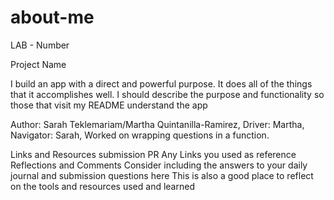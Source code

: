 # about-me

LAB - Number

Project Name

I build an app with a direct and powerful purpose. It does all of the things that it accomplishes well. I should describe the purpose and functionality so those that visit my README understand the app

Author: Sarah Teklemariam/Martha Quintanilla-Ramirez, Driver: Martha, Navigator: Sarah, Worked on wrapping questions in a function.


Links and Resources
submission PR
Any Links you used as reference
Reflections and Comments
Consider including the answers to your daily journal and submission questions here
This is also a good place to reflect on the tools and resources used and learned
